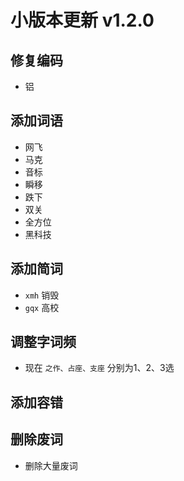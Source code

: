 # 小版本更新 v1.2.0

## 修复编码
- 铝
## 添加词语
- 网飞
- 马克
- 音标
- 瞬移
- 跌下
- 双关
- 全方位
- 黑科技
## 添加简词
- `xmh` 销毁
- `gqx` 高校
## 调整字词频
- 现在 `之作、占座、支座` 分别为1、2、3选
## 添加容错
## 删除废词
- 删除大量废词
